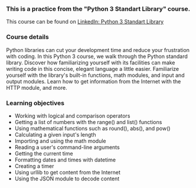 ### This is a practice from the "Python 3 Standart Library" course.
This course can be found on [LinkedIn: Python 3 Standart Library](https://www.linkedin.com/learning/learning-the-python-3-standard-library/)

### Course details
Python libraries can cut your development time and reduce your frustration with coding. In this Python 3 course, we walk through the Python standard library. Discover how familiarizing yourself with its facilities can make writing code in this concise, elegant language a little easier. Familiarize yourself with the library's built-in functions, math modules, and input and output modules. Learn how to get information from the Internet with the HTTP module, and more.

### Learning objectives
- Working with logical and comparison operators
- Getting a list of numbers with the range() and list() functions
- Using mathematical functions such as round(), abs(), and pow()
- Calculating a given input's length
- Importing and using the math module
- Reading a user's command-line arguments
- Getting the current time
- Formatting dates and times with datetime
- Creating a timer
- Using urllib to get content from the Internet
- Using the JSON module to decode content
